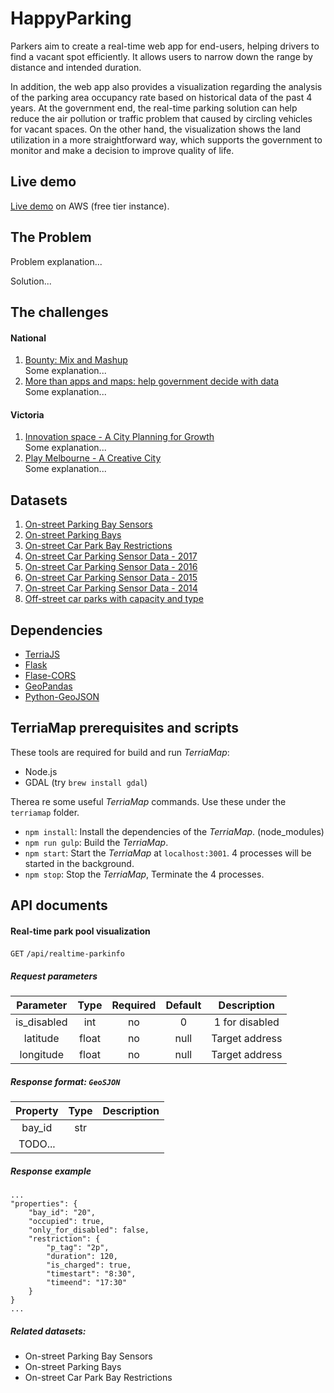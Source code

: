 # HappyParking
Parkers aim to create a real-time web app for end-users, helping drivers to find a vacant spot efficiently.
It allows users to narrow down the range by distance and intended duration.

In addition, the web app also provides a visualization regarding the analysis of the parking area occupancy rate based on historical data of the past 4 years.
At the government end, the real-time parking solution can help reduce the air pollution or traffic problem that caused by circling vehicles for vacant spaces. On the other hand, the visualization shows the land utilization in a more straightforward way, which supports the government to monitor and make a decision to improve quality of life.

## Live demo
[Live demo](http://13.236.60.79/) on AWS (free tier instance).

## The Problem
Problem explanation...

Solution...

## The challenges
#### National
1.  [Bounty: Mix and Mashup](https://2018.hackerspace.govhack.org/challenges/8)\
    Some explanation...
2.  [More than apps and maps: help government decide with data](https://2018.hackerspace.govhack.org/challenges/7)\
    Some explanation...

#### Victoria
1.  [Innovation space - A City Planning for Growth](https://2018.hackerspace.govhack.org/challenges/80)\
    Some explanation...
2.  [Play Melbourne - A Creative City](https://2018.hackerspace.govhack.org/challenges/81)\
    Some explanation...
  
## Datasets
1. [On-street Parking Bay Sensors](https://data.melbourne.vic.gov.au/Transport-Movement/On-street-Parking-Bay-Sensors/vh2v-4nfs)
2. [On-street Parking Bays](https://data.melbourne.vic.gov.au/Transport-Movement/On-street-Parking-Bays/crvt-b4kt)
3. [On-street Car Park Bay Restrictions](https://data.melbourne.vic.gov.au/Transport-Movement/On-street-Car-Park-Bay-Restrictions/ntht-5rk7)
4. [On-street Car Parking Sensor Data - 2017](https://data.melbourne.vic.gov.au/Transport-Movement/On-street-Car-Parking-Sensor-Data-2017/u9sa-j86i)
5. [On-street Car Parking Sensor Data - 2016](https://data.melbourne.vic.gov.au/Transport-Movement/On-street-Car-Parking-Sensor-Data-2016/dj7e-rdx9)
6. [On-street Car Parking Sensor Data - 2015](https://data.melbourne.vic.gov.au/Transport-Movement/On-street-Car-Parking-Sensor-Data-2015/apua-t2tb)
7. [On-street Car Parking Sensor Data - 2014](https://data.melbourne.vic.gov.au/Transport-Movement/On-street-Car-Parking-Sensor-Data-2014/t6hb-9uf2)
8. [Off-street car parks with capacity and type](https://data.melbourne.vic.gov.au/Property-Planning/Off-street-car-parks-with-capacity-and-type/krh5-hhjn)

## Dependencies
* [TerriaJS](https://github.com/TerriaJS/terriajs)
* [Flask](http://flask.pocoo.org)
* [Flase-CORS](https://flask-cors.readthedocs.io/en/latest)
* [GeoPandas](http://geopandas.org)
* [Python-GeoJSON](https://github.com/frewsxcv/python-geojson)
  
## TerriaMap prerequisites and scripts
These tools are required for build and run _TerriaMap_:
* Node.js
* GDAL (try `brew install gdal`)

Therea re some useful _TerriaMap_ commands. Use these under the `terriamap` folder.
* `npm install`: Install the dependencies of the _TerriaMap_. (node_modules)
* `npm run gulp`: Build the _TerriaMap_.
* `npm start`: Start the _TerriaMap_ at `localhost:3001`. 4 processes will be started in the background.
* `npm stop`: Stop the _TerriaMap_, Terminate the 4 processes.

## API documents
#### Real-time park pool visualization
`GET` `/api/realtime-parkinfo`

##### Request parameters
| Parameter | Type | Required | Default | Description |
|:---------:|:----:|:--------:|:-------:|:-----------:|
|is_disabled|int|no|0|1 for disabled|
|latitude|float|no|null|Target address|
|longitude|float|no|null|Target address|

##### Response format: `GeoSJON`
| Property | Type | Description |
|:---------:|:----:|:----------:|
|bay_id|str||
|TODO...||

##### Response example
```
...
"properties": {
    "bay_id": "20",
    "occupied": true,
    "only_for_disabled": false,
    "restriction": {
        "p_tag": "2p",
        "duration": 120,
        "is_charged": true,
        "timestart": "8:30",
        "timeend": "17:30"
    }
}
...
```

##### Related datasets:
* On-street Parking Bay Sensors
* On-street Parking Bays
* On-street Car Park Bay Restrictions
